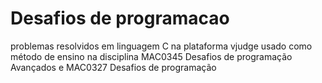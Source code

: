 # Desafios de programacao
problemas resolvidos em linguagem C na plataforma vjudge usado como método de ensino na disciplina MAC0345 Desafios de programação Avançados e MAC0327 Desafios de programação
